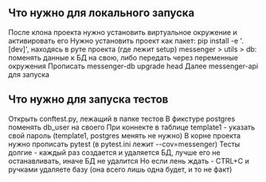 ## Что нужно для локального запуска
После клона проекта нужно установить виртуальное окружение и активировать его
Нужно установить проект как пакет: pip install -e '.[dev]', находясь в руте проекта (где лежит setup)
messenger > utils > db: поменять данные к БД на свою, либо передать через переменные окружения
Прописать messenger-db upgrade head
Далее messenger-api для запуска


## Что нужно для запуска тестов
Открыть conftest.py, лежащий в папке тестов
В фикстуре postgres поменять db_user на своего
При коннекте в таблице template1 - указать свой пароль (template1, postgres менять не нужно)
В корне проекта нужно прописать pytest (в pytest.ini лежит --cov=messenger)
Тесты долгие - каждый раз создается и удаляется БД, лучше его не останавливать, иначе БД не удалится
Но если лень ждать - CTRL+C и ручками удаляете базу (она всего лишь одна будет, и то не факт)
